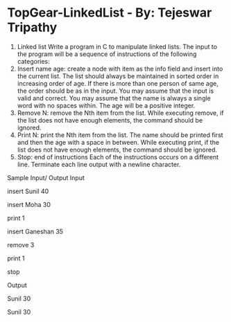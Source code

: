 # TopGear-LinkedList - By: Tejeswar Tripathy

1. Linked list
Write a program in C to manipulate linked lists. The input to the program will be a sequence of instructions of the following categories:
1. Insert name age: create a node with item as the info field and insert into the current list.
The list should always be maintained in sorted order in increasing order of age. If there is more than one person of same age, the order should be as in the input. You may assume that the input is valid and correct. 
You may assume that the name is always a single word with no spaces within. The age will be a positive integer.
2. Remove N: remove the Nth item from the list.
While executing remove, if the list does not have enough elements, the command should be ignored.
3. Print N: print the Nth item from the list. The name should be printed first and then the age with a space in between.
While executing print, if the list does not have enough elements, the command should be ignored.
4. Stop: end of instructions
Each of the instructions occurs on a different line.
Terminate each line output with a newline character.

Sample Input/ Output
Input

insert Sunil 40

insert Moha 30

print 1

insert Ganeshan 35

remove 3

print 1

stop

Output

Sunil 30

Sunil 30
